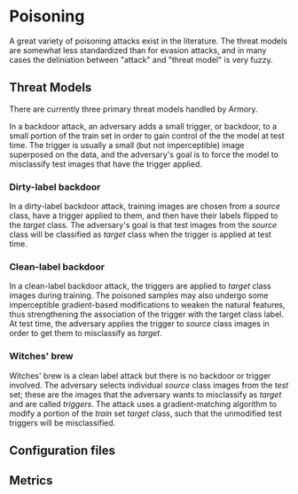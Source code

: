 # Poisoning

A great variety of poisoning attacks exist in the literature.  The threat models are somewhat less standardized
than for evasion attacks, and in many cases the deliniation between "attack" and "threat model" is very fuzzy.





## Threat Models

There are currently three primary threat models handled by Armory.

In a backdoor attack, an adversary adds a small trigger, or backdoor, to a small portion of the train set 
in order to gain control of the the model at test time.
The trigger is usually a small (but not imperceptible) image superposed on the data, and the adversary's 
goal is to force the model to misclassify test images that have the trigger applied.


### Dirty-label backdoor

In a dirty-label backdoor attack, training images are chosen from a _source_ class, have a trigger applied to them,
and then have their labels flipped to the _target_ class.  The adversary's goal is that test images from the _source_
class will be classified as _target_ class when the trigger is applied at test time.


### Clean-label backdoor

In a clean-label backdoor attack, the triggers are applied to _target_ class images during training.  The poisoned samples
may also undergo some imperceptible gradient-based modifications to weaken the natural features, thus strengthening the association
of the trigger with the target class label.
At test time, the adversary applies the trigger to _source_ class images in order to get them to misclassify as _target_.



### Witches' brew

Witches' brew is a clean label attack but there is no backdoor or trigger involved.  The adversary selects individual _source_ class images from 
the _test_ set; these are the images that the adversary wants to misclassify 
as _target_ and are called _triggers_.  The attack uses a gradient-matching algorithm to modify a portion of 
the _train_ set _target_ class, such that the unmodified test triggers will be misclassified.





## Configuration files






## Metrics